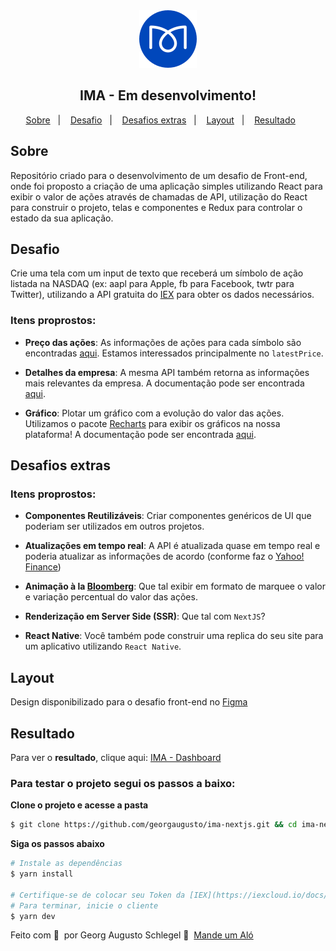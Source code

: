 <div align="center"><img alt="IMA" src="public/imaLogo.svg"/></div>

<h2 align="center">
  IMA - Em desenvolvimento!
</h2>

<p align="center">
  <a href="#Sobre">Sobre</a>&nbsp;&nbsp;&nbsp;|&nbsp;&nbsp;&nbsp;
  <a href="#Desafio">Desafio</a>&nbsp;&nbsp;&nbsp;|&nbsp;&nbsp;&nbsp;
  <a href="#Desafios-extras">Desafios extras</a>&nbsp;&nbsp;&nbsp;|&nbsp;&nbsp;&nbsp;
  <a href="#Layout">Layout</a>&nbsp;&nbsp;&nbsp;|&nbsp;&nbsp;&nbsp;
  <a href="#Resultado">Resultado</a>&nbsp;&nbsp;&nbsp;&nbsp;&nbsp;&nbsp;
</p>

## Sobre
Repositório criado para o desenvolvimento de um desafio de Front-end, onde foi proposto a criação de uma aplicação simples utilizando React para exibir o valor de ações através de chamadas de API, utilização do React para construir o projeto, telas e componentes e Redux para controlar o estado da sua aplicação.

## Desafio
Crie uma tela com um input de texto que receberá um símbolo de ação listada na NASDAQ (ex: aapl para Apple, fb para Facebook, twtr para Twitter), utilizando a API gratuita do [IEX](https://iexcloud.io/docs/api/) para obter os dados necessários.

### Itens proprostos:
- **Preço das ações**: As informações de ações para cada símbolo são encontradas [aqui](https://iexcloud.io/docs/api/#quote). Estamos interessados principalmente no `latestPrice`.

- **Detalhes da empresa**: A mesma API também retorna as informações mais relevantes da empresa. A documentação pode ser encontrada [aqui](https://iexcloud.io/docs/api/#company).

- **Gráfico**: Plotar um gráfico com a evolução do valor das ações. Utilizamos o pacote [Recharts](http://recharts.org/) para exibir os gráficos na nossa plataforma! A documentação pode ser encontrada [aqui](https://iexcloud.io/docs/api/#historical-prices).

## Desafios extras
### Itens proprostos:
- **Componentes Reutilizáveis**: Criar componentes genéricos de UI que poderiam ser utilizados em outros projetos.

- **Atualizações em tempo real**: A API é atualizada quase em tempo real e poderia atualizar as informações de acordo (conforme faz o [Yahoo! Finance](https://finance.yahoo.com/quote/AAPL?p=AAPL&.tsrc=fin-srch))

- **Animação à la [Bloomberg](https://www.bloomberg.com/)**: Que tal exibir em formato de marquee o valor e variação percentual do valor das ações.

- **Renderização em Server Side (SSR)**: Que tal com `NextJS`?

- **React Native**: Você também pode construir uma replica do seu site para um aplicativo utilizando `React Native`.

## Layout
Design disponibilizado para o desafio front-end no [Figma](https://www.figma.com/file/JWyV7WPofeyQX8oKbn5jdI/IMA?node-id=0%3A1)

## Resultado
Para ver o **resultado**, clique aqui: [IMA - Dashboard](https://imanextjs.netlify.app/)

### Para testar o projeto segui os passos a baixo:

**Clone o projeto e acesse a pasta**

```bash
$ git clone https://github.com/georgaugusto/ima-nextjs.git && cd ima-nextjs
```

**Siga os passos abaixo**

```bash
# Instale as dependências
$ yarn install

# Certifique-se de colocar seu Token da [IEX](https://iexcloud.io/docs/api/) nas requisições para testar o projeto
# Para terminar, inicie o cliente
$ yarn dev
```

Feito com 💜 &nbsp;por Georg Augusto Schlegel 👋 &nbsp;[Mande um Aló](https://www.linkedin.com/in/georgaugusto/)
